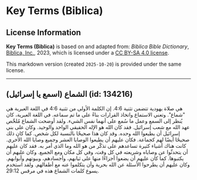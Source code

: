# Key Terms (Biblica)

## License Information

**Key Terms (Biblica)** is based on and adapted from: _Biblica Bible Dictionary_, [Biblica, Inc.](https://www.biblica.com/), 2023, which is licensed under a [CC BY-SA 4.0 license](https://creativecommons.org/licenses/by-sa/4.0/legalcode.en).

This markdown version (created `2025-10-20`) is provided under the same license.



--------------------------------

## الشماع (اسمع يا إسرائيل) (id: 134216)

هي صلاة يهودية تتضمن تثنية 4:6\. إن الكلمة الأولى من تثنية 4:6 في اللغة العبرية هي "شماع". وتعني الاستماع واتخاذ القرارات بناءً على ما تم سماعه. في اللغة العبرية، كان يُنظر إلى السمع وعمل ما سُمع على أنهما نفس الشيء. ولقد أوضحت الشماع مُلخّص عهد الله مع شعب إسرائيل. فقد كان الله هو الإله الحقيقي الواحد والوحيد. وكان على بني إسرائيل أن يطيعوا الله وحده. وقد كان هذا صحيحًا بالنسبة لكل شخص. كما كان ذلك صحيحًا أيضًا لهم كجماعة. فكان عليهم أن يطيعوا الوصايا العشر وجميع وصايا الله الأخري. كانت هناك أشياء كثيرة تساعدهم على تذكّر من هو الله وما الذي أمر به. فقد كان عليهم أن يتحدثّوا عن وصاياه وشريعته في كل وقت، وفي كل مكان ومع الجميع. وكان عليهم أن يكتبوها. كما كان عليهم أن يضعوا أجزاءًا منها على ثيابهم، وأجسادهم، وبيوتهم وأبوابهم. وكان عليهم أن يطرحوا الأسئلة عن الله بحرية وأن يتكلموا عنه مع أطفالهم. ولقد استخدم يسوع كلمات الشماع هذه في مرقس 29:12\.


